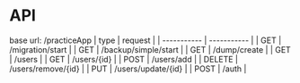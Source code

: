 # API
base url: /practiceApp
| type | request |
| ----------- | ----------- |
| GET    | /migration/start  |
| GET    | /backup/simple/start |
| GET    | /dump/create |
| GET    | /users   |
| GET    | /users/{id} |
| POST    | /users/add |
| DELETE    | /users/remove/{id} |
| PUT    | /users/update/{id} |
| POST  | /auth |
